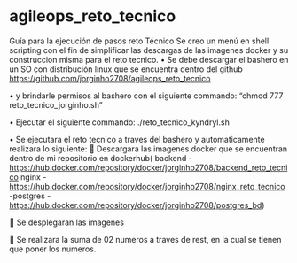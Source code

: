# agileops_reto_tecnico
Guía para la ejecución de pasos reto Técnico
Se creo un menú en shell scripting con el fin de simplificar las descargas de las imagenes docker y su construccion misma para el reto tecnico.
•	Se debe descargar el bashero en un SO con distribución linux que se encuentra dentro del github
https://github.com/jorginho2708/agileops_reto_tecnico
 
•	y brindarle permisos al bashero con el siguiente commando:
“chmod 777 reto_tecnico_jorginho.sh”
 
 
•	Ejecutar el siguiente commando: ./reto_tecnico_kyndryl.sh
 
•	Se ejecutara el reto tecnico a traves del bashero y automaticamente realizara lo siguiente:
	Descargara las imagenes docker que se encuentran dentro de mi repositorio en dockerhub(
backend -https://hub.docker.com/repository/docker/jorginho2708/backend_reto_tecnico
nginx - https://hub.docker.com/repository/docker/jorginho2708/nginx_reto_tecnico -postgres - https://hub.docker.com/repository/docker/jorginho2708/postgres_bd)
 
	Se desplegaran las imagenes

 
	Se realizara la suma de 02 numeros a traves de rest, en la cual se tienen que poner los numeros.
 


